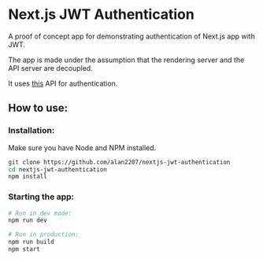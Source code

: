 
# Next.js JWT Authentication

A proof of concept app for demonstrating authentication of Next.js app with JWT. 

The app is made under the assumption that the rendering server and the API server are decoupled.

It uses [this](https://github.com/alan2207/express-server-jwt) API for authentication.

## How to use:

### Installation:

Make sure you have Node and NPM installed.

```bash
git clone https://github.com/alan2207/nextjs-jwt-authentication
cd nextjs-jwt-authentication
npm install
```

### Starting the app:
```bash
# Run in dev mode:
npm run dev

# Run in production:
npm run build
npm start
```
